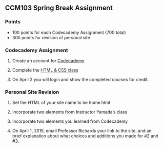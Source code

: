 <h2 id="ccm103_spring_break_assignment">CCM103 Spring Break Assignment</h2>

<h3 id="points">Points</h3>

<ul>
<li>100 points for each Codecademy Assignment (700 total)</li>
<li>300 points for revision of personal site</li>
</ul>

<h3 id="codecademy_assignment">Codecademy Assignment</h3>

<ol>
<li><p>Create an account for <a href="http://www.codecademy.com/sign_in">Codecademy</a></p></li>
<li><p>Complete the <a href="http://www.codecademy.com/en/tracks/web">HTML &amp; CSS class</a></p></li>
<li><p>On April 2 you will login and show the completed courses for credit.</p></li>
</ol>

<h3 id="personal_site_revision">Personal Site Revision</h3>

<ol>
<li><p>Set the HTML of your site name to be home.html</p></li>
<li><p>Incorporate two elements from Instructor Yamada&#8217;s class</p></li>
<li><p>Incorporate two elements you learned from Codecademy</p></li>
<li><p>On April 1, 2015, email Professor Richards your link to the site, and an brief explanation about what choices and additions you made for #2 and #3. </p></li>
</ol>
